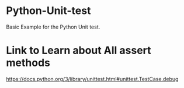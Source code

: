 # Python-Unit-test
Basic Example for the Python Unit test.

# Link to Learn about All assert methods
https://docs.python.org/3/library/unittest.html#unittest.TestCase.debug
